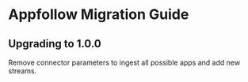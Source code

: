 # Appfollow Migration Guide

## Upgrading to 1.0.0

Remove connector parameters to ingest all possible apps and add new streams.
